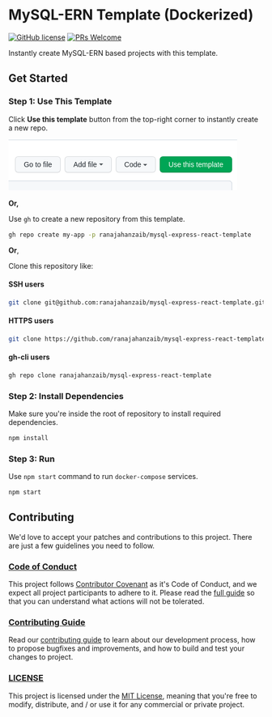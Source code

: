 # MySQL-ERN Template (Dockerized)

[![GitHub license](https://img.shields.io/badge/license-MIT-blue.svg)](./LICENSE) [![PRs Welcome](https://img.shields.io/badge/PRs-welcome-brightgreen.svg)](./CONTRIBUTING.md)

Instantly create MySQL-ERN based projects with this template.

## Get Started

### Step 1: Use This Template

Click **Use this template** button from the top-right corner to instantly create a new repo.

<img src="step-1.png" >

**Or,**

Use `gh` to create a new repository from this template.

```sh
gh repo create my-app -p ranajahanzaib/mysql-express-react-template
```

**Or**,

Clone this repository like:

#### SSH users

```sh
git clone git@github.com:ranajahanzaib/mysql-express-react-template.git
```

#### HTTPS users

```sh
git clone https://github.com/ranajahanzaib/mysql-express-react-template.git
```

#### gh-cli users

```sh
gh repo clone ranajahanzaib/mysql-express-react-template
```

### Step 2: Install Dependencies

Make sure you're inside the root of repository to install required dependencies.

```sh
npm install
```

### Step 3: Run

Use `npm start` command to run `docker-compose` services.

```sh
npm start
```

## Contributing

We'd love to accept your patches and contributions to this project. There are just a few guidelines you need to follow.

### [Code of Conduct](./CODE_OF_CONDUCT.md)

This project follows [Contributor Covenant](https://www.contributor-covenant.org/)
as it's Code of Conduct, and we expect all project participants to adhere to it.
Please read the [full guide](./CODE_OF_CONDUCT.md) so that you can understand
what actions will not be tolerated.

### [Contributing Guide](./CONTRIBUTING.md)

Read our [contributing guide](./CONTRIBUTING.md) to learn about our development process, how to propose bugfixes and improvements, and how to build and test your changes to project.

### [LICENSE](./LICENSE)

This project is licensed under the [MIT License](./LICENSE), meaning that you're free to modify, distribute, and / or use it for any commercial or private project.
